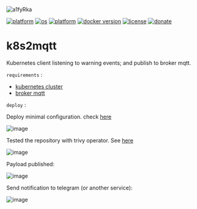 ![a1fyRka](https://user-images.githubusercontent.com/68069659/215287245-b0678092-76fd-47d7-9c2e-feea20db5b64.gif)

[![platform](https://img.shields.io/badge/platform-kubernetes-blue)](https://kubernetes.io/)
[![os](https://img.shields.io/badge/os-linux-red)](https://www.linux.org/)
[![platform](https://img.shields.io/badge/platform-nodejs-blue)](https://nodejs.org/en/)
[![docker version](https://img.shields.io/badge/docker%20version-20.10-brightgreen)](https://www.docker.com/)
[![license](https://img.shields.io/badge/license-Apache--2.0-yellowgreen)](https://apache.org/licenses/LICENSE-2.0)
[![donate](https://img.shields.io/badge/donate-wango-blue)](https://www.wango.org/donate.aspx)

# k8s2mqtt
Kubernetes client listening to warning events; and publish to broker mqtt.

 ```requirements``` :
 - [kubernetes cluster](https://kubernetes.io/)
 - [broker mqtt](https://mqtt.org/)
 
 ```deploy``` :
 
 Deploy minimal configuration. check [here](https://github.com/william89731/k8s2mqtt/blob/main/k8s2mqtt.yml) 
 
 ![image](https://user-images.githubusercontent.com/68069659/215288439-36a9fd96-1583-4e73-af46-1d77137a53b2.png)

Tested the repository with trivy operator. See [here](https://github.com/william89731/trivy-operator)

![image](https://user-images.githubusercontent.com/68069659/215288554-45d63d3c-fc95-4a28-987c-5611384c3dae.png)

Payload published:

![image](https://user-images.githubusercontent.com/68069659/215288962-71db640b-4b61-4d76-bd53-0eb8aa45960d.png)

Send notification to telegram (or another service):

![image](https://user-images.githubusercontent.com/68069659/215355774-36f221ce-3945-433e-8371-9cdb36380eaa.png)





